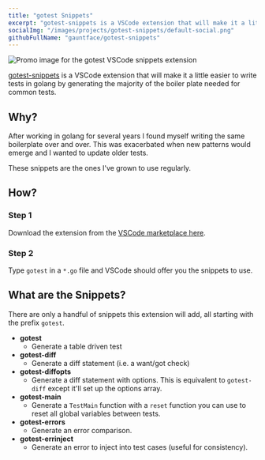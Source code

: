 ```yaml
---
title: "gotest Snippets"
excerpt: "gotest-snippets is a VSCode extension that will make it a little easier to write tests in golang."
socialImg: "/images/projects/gotest-snippets/default-social.png"
githubFullName: "gauntface/gotest-snippets"
---
```


![Promo image for the gotest VSCode snippets extension](/images/projects/gotest-snippets/default-social.png)

[gotest-snippets](https://marketplace.visualstudio.com/items?itemName=Gauntface.gotest-snippets)
is a VSCode extension that will make it a little easier to write tests in golang by generating the majority of the boiler plate needed for common tests.

## Why?

After working in golang for several years I found myself
writing the same boilerplate over and over. This was
exacerbated when new patterns would emerge and I wanted
to update older tests.

These snippets are the ones I've grown to use regularly.

## How?

### Step 1

Download the extension from the
[VSCode marketplace here](https://marketplace.visualstudio.com/items?itemName=Gauntface.gotest-snippets).

### Step 2

Type `gotest` in a `*.go` file and VSCode should
offer you the snippets to use.

## What are the Snippets?

There are only a handful of snippets this extension
will add, all starting with the prefix `gotest`.

- **gotest**
    - Generate a table driven test
- **gotest-diff**
    - Generate a diff statement (i.e. a want/got check)
- **gotest-diffopts**
    - Generate a diff statement with options. This is equivalent to
      `gotest-diff` except it'll set up the options array.
- **gotest-main**
    - Generate a `TestMain` function with a `reset` function you can use to reset
      all global variables between tests.
- **gotest-errors**
    - Generate an error comparison.
- **gotest-errinject**
    - Generate an error to inject into test cases (useful for consistency).